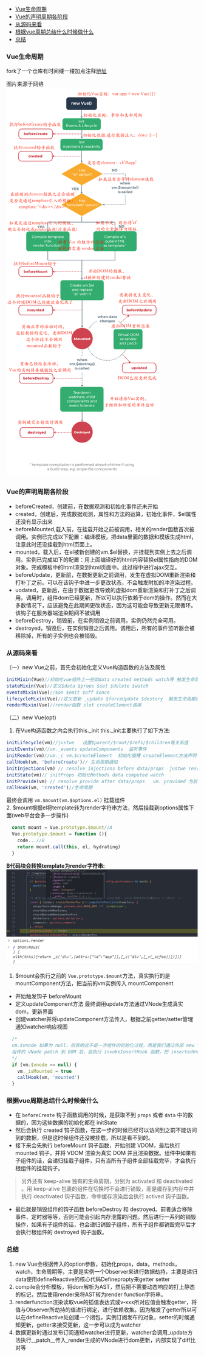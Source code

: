 - [Vue生命周期](#vue%e7%94%9f%e5%91%bd%e5%91%a8%e6%9c%9f)
- [Vue的声明周期各阶段](#vue%e7%9a%84%e5%a3%b0%e6%98%8e%e5%91%a8%e6%9c%9f%e5%90%84%e9%98%b6%e6%ae%b5)
- [从源码来看](#%e4%bb%8e%e6%ba%90%e7%a0%81%e6%9d%a5%e7%9c%8b)
- [根据vue周期总结什么时候做什么](#%e6%a0%b9%e6%8d%aevue%e5%91%a8%e6%9c%9f%e6%80%bb%e7%bb%93%e4%bb%80%e4%b9%88%e6%97%b6%e5%80%99%e5%81%9a%e4%bb%80%e4%b9%88)
- [总结](#%e6%80%bb%e7%bb%93)

### Vue生命周期  

fork了一个仓库有时间缕一缕加点注释[地址](https://github.com/justwe7/vue)  

图片来源于网络
![生命周期](/img/vue-lifecycle.png)  


### Vue的声明周期各阶段
- beforeCreated，创建前，在数据观测和初始化事件还未开始
- created，创建后，完成数据观测，属性和方法的运算，初始化事件，$el属性还没有显示出来
- beforeMounted,载入前，在挂载开始之前被调用，相关的render函数首次被调用。实例已完成以下配置：编译模板，把data里面的数据和模板生成html，注意此时还没挂载到html页面上。
- mounted，载入后，在el被新创建的vm.$el替换，并挂载到实例上去之后调用。实例已完成如下的配置：用上面编译好的html内容替换el属性指向的DOM对象。完成模板中的html渲染到html页面中。此过程中进行ajax交互。
- beforeUpdate，更新前，在数据更新之前调用，发生在虚拟DOM重新渲染和打补丁之前。可以在该钩子中进一步更改状态，不会触发附加的冲渲染过程。
- uodated，更新后，在由于数据更改导致的虚拟dom重新渲染和打补丁之后调用。调用时，组件dom已经更新，所以可以执行依赖于dom的操作。然而在大多数情况下，应该避免在此期间更改状态，因为这可能会导致更新无限循环。该钩子在服务器端渲染期间不被调用
- beforeDestroy，销毁前，在实例销毁之前调用。实例仍然完全可用。
- destroyed，销毁后，在实例销毁之后调用。调用后，所有的事件监听器会被移除掉，所有的子实例也会被销毁。


### 从源码来看
（一）new Vue之前，首先会初始化定义Vue构造函数的方法及属性
```js
initMixin(Vue)//初始化vue组件上一些如data created methods watch等 触发生命周期钩子函数：beforeCreate created
stateMixin(Vue)//定义$data $props $set $delete $watch
eventsMixin(Vue)//$on $emit $off $once
lifecycleMixin(Vue)//定义更新 _update $forceUpdate $destory  触发生命周期钩子函数： 'beforeDestroy' , 'destroyed' , 'beforeMount' , 'beforeUpdate' ,'mounted', 'activated' , 'deactivated'
renderMixin(Vue)//render函数 slot createElement调用
```

（二）new Vue(opt)
1. 在Vue构造函数之内会执行this._init
this._init主要执行了如下方法:
```js
initLifecycle(vm)//justwe   设置$parent/$root/$refs/$children等关系值
initEvents(vm)//vm._events updateComponents  监听事件
initRender(vm)//vm._c vm.$createElement  初始化插槽 createElement方法声明
callHook(vm, 'beforeCreate')// 生命周期通知
initInjections(vm) // resolve injections before data/props  justwe resolveInject  defineReactive 注入数据依赖
initState(vm)// initProps 初始化Methods data computed watch 
initProvide(vm) // resolve provide after data/props   vm._provided 为后代提供数据
callHook(vm, 'created')//生命周期
```
最终会调用 `vm.$mount(vm.$options.el)` 挂载组件   
2. $mount根据el将template转为render字符串方法，然后挂载到options属性下面(web平台会多一步操作)
```js
  const mount = Vue.prototype.$mount//A
  Vue.prototype.$mount = function (){
    code...//B
    return mount.call(this, el, hydrating)
  }
```
**B代码块会转换template为render字符串:**    
![vue-render2](/img/vue-render2.png)
![vue-render1](/img/vue-render1.png)   

1. \$mount会执行之前的 `Vue.prototype.$mount`方法，真实执行的是mountComponent方法，把当前的vm实例传入
mountComponent
- 开始触发钩子 beforeMount
- 定义updateComponent方法 最终调用update方法通过VNode生成真实dom，更新界面
- 创建watcher并将updateComponent方法传入，根据之前getter/setter管理通知watcher响应视图
```js
  /* 
  vm.$vnode 如果为 null，则表明这不是一次组件的初始化过程，而是我们通过外部 new Vue 初始化过程。那么对于组件，它的 mounted 时机在哪儿呢？ 
  组件的 VNode patch 到 DOM 后，会执行 invokeInsertHook 函数，把 insertedVnodeQueue 里保存的钩子函数依次执行一遍，它的定义在 src/core/vdom/patch.js
  */
  if (vm.$vnode == null) {
    vm._isMounted = true
    callHook(vm, 'mounted')
  }
```

### 根据vue周期总结什么时候做什么
- 在 `beforeCreate` 钩子函数调用的时候，是获取不到 `props` 或者 `data` 中的数据的，因为这些数据的初始化都在 initState
- 然后会执行 created 钩子函数，在这一步的时候已经可以访问到之前不能访问到的数据，但是这时候组件还没被挂载，所以是看不到的。
- 接下来会先执行 beforeMount 钩子函数，开始创建 VDOM，最后执行 mounted 钩子，并将 VDOM 渲染为真实 DOM 并且渲染数据。组件中如果有子组件的话，会递归挂载子组件，只有当所有子组件全部挂载完毕，才会执行根组件的挂载钩子。
  
> 另外还有 keep-alive 独有的生命周期，分别为 activated 和 deactivated 。用 keep-alive 包裹的组件在切换时不会进行销毁，而是缓存到内存中并执行 deactivated 钩子函数，命中缓存渲染后会执行 actived 钩子函数。

- 最后就是销毁组件的钩子函数 beforeDestroy 和 destroyed。前者适合移除事件、定时器等等，否则可能会引起内存泄露的问题。然后进行一系列的销毁操作，如果有子组件的话，也会递归销毁子组件，所有子组件都销毁完毕后才会执行根组件的 destroyed 钩子函数。


### 总结

1. new Vue会根据传入的option参数，初始化props，data，methods，watch，生命周期等，主要是实例一个Observer来进行数据劫持，主要是递归data使用defineReactive的核心代码Definepropty来getter setter
2. compile会分析模板，将dom解析为AST，然后把不需要动态响应的打上静态的标记，然后使用render来将AST转为render function字符串。
3. renderfunction渲染读取vue的插值表达式或v-xxx所对应值会触发getter，将值与Observer所劫持的值进行绑定，进行依赖收集。因为触发了getter所以可以在defineReactive处创建一个闭包，实例订阅发布的对象，setter的时候通知更新，getter来接受更新，这一步可以成为watcher
4. 数据更新时通过发布订阅通知watcher进行更新，watcher会调用_update方法执行__patch__传入_render生成的VNode进行dom更新，内部实现了diff比对等
